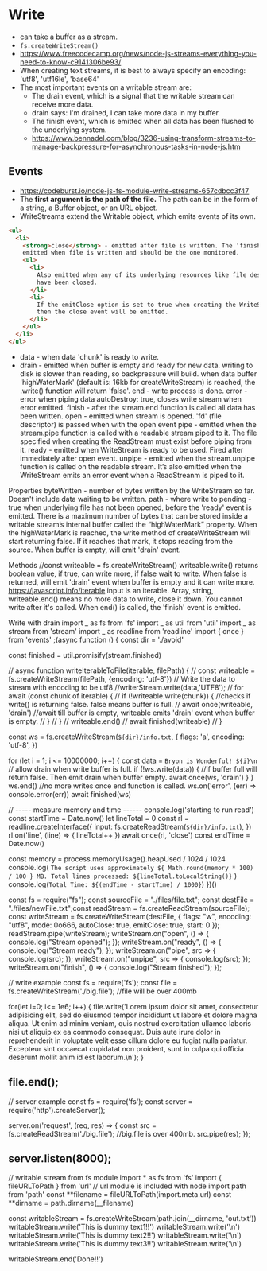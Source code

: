 # Write

- can take a buffer as a stream.
- `fs.createWriteStream()`
- https://www.freecodecamp.org/news/node-js-streams-everything-you-need-to-know-c9141306be93/
- When creating text streams, it is best to always specify an encoding: 'utf8', 'utf16le', 'base64'
- The most important events on a writable stream are:
  - The drain event, which is a signal that the writable stream can receive more data.
  - drain says: I'm drained, I can take more data in my buffer.
  - The finish event, which is emitted when all data has been flushed to the underlying system.
  - https://www.bennadel.com/blog/3236-using-transform-streams-to-manage-backpressure-for-asynchronous-tasks-in-node-js.htm

## Events

- https://codeburst.io/node-js-fs-module-write-streams-657cdbcc3f47
- The **first argument is the path of the file.** The path can be in the form of a string, a Buffer object, or an URL object.
- WriteStreams extend the Writable object, which emits events of its own.

```html
<ul>
  <li>
    <strong>close</strong> - emitted after file is written. The 'finish' is
    emitted when file is written and should be the one monitored.
    <ul>
      <li>
        Also emitted when any of its underlying resources like file descriptors
        have been closed.
      </li>
      <li>
        If the emitClose option is set to true when creating the WriteStream
        then the close event will be emitted.
      </li>
    </ul>
  </li>
</ul>
```

- data - when data 'chunk' is ready to write.
- drain - emitted when buffer is empty and ready for new data.
  writing to disk is slower than reading, so backpressure will build.
  when data buffer 'highWaterMark' (default is: 16kb for createWriteStream) is reached, the .write() function will return 'false'.
  end - write process is done.
  error - error when piping data
  autoDestroy: true, closes write stream when error emitted.
  finish - after the stream.end function is called all data has been written.
  open - emitted when stream is opened. 'fd' (file descriptor) is passed when with the open event
  pipe - emitted when the stream.pipe function is called with a readable stream piped to it.
  The file specified when creating the ReadStream must exist before piping from it.
  ready - emitted when WriteStream is ready to be used. Fired after immediately after open event.
  unpipe - emitted when the stream.unpipe function is called on the readable stream.
  It’s also emitted when the WriteStream emits an error event when a ReadStreanm is piped to it.

Properties
byteWritten - number of bytes written by the WriteStream so far. Doesn't include data waiting to be written.
path - where write to
pending - true when underlying file has not been opened, before the 'ready' event is emitted.
There is a maximum number of bytes that can be stored inside a writable stream’s internal buffer called the “highWaterMark” property.
When the highWaterMark is reached, the write method of createWriteStream will start returning false.
If it reaches that mark, it stops reading from the source.
When buffer is empty, will emit 'drain' event.

Methods //const writeable = fs.createWriteStream()
writeable.write()
returns boolean value, if true, can write more, if false wait to write.
When false is returned, will emit 'drain' event when buffer is empty and it can write more.
https://javascript.info/iterable
input is an iterable. Array, string,
writeable.end()
means no more data to write, close it down. You cannot write after it's called.
When end() is called, the 'finish' event is emitted.

Write with drain
import _ as fs from 'fs'
import _ as util from 'util'
import _ as stream from 'stream'
import _ as readline from 'readline'
import { once } from 'events'
;(async function () {
const dir = './avoid'

const finished = util.promisify(stream.finished)

// async function writeIterableToFile(iterable, filePath) {
// const writeable = fs.createWriteStream(filePath, {encoding: 'utf-8'})
// Write the data to stream with encoding to be utf8
//writerStream.write(data,'UTF8');
// for await (const chunk of iterable) {
// if (!writeable.write(chunk)) { //checks if write() is returning false. false means buffer is full.
// await once(writeable, 'drain') //await till buffer is empty, writeable emits 'drain' event when buffer is empty.
// }
// }
// writeable.end()
// await finished(writeable)
// }

const ws = fs.createWriteStream(`${dir}/info.txt`, {
flags: 'a',
encoding: 'utf-8',
})

for (let i = 1; i <= 10000000; i++) {
const data = `Bryon is Wonderful! ${i}\n`
// allow drain when write buffer is full.
if (!ws.write(data)) { //if buffer full will return false. Then emit drain when buffer empty.
await once(ws, 'drain')
}
}
ws.end() //no more writes once end function is called.
ws.on('error', (err) => console.error(err))
await finished(ws)

// ----- measure memory and time ------
console.log('starting to run read')
const startTime = Date.now()
let lineTotal = 0
const rl = readline.createInterface({
input: fs.createReadStream(`${dir}/info.txt`),
})
rl.on('line', (line) => {
lineTotal++
})
await once(rl, 'close')
const endTime = Date.now()

const memory = process.memoryUsage().heapUsed / 1024 / 1024
console.log(
`The script uses approximately ${ Math.round(memory * 100) / 100 } MB. Total lines processed: ${lineTotal.toLocalString()}`
)
console.log(`Total Time: ${(endTime - startTime) / 1000}`)
})()

const fs = require("fs");
const sourceFile = "./files/file.txt";
const destFile = "./files/newFile.txt";const readStream = fs.createReadStream(sourceFile);
const writeStream = fs.createWriteStream(destFile, {
flags: "w",
encoding: "utf8",
mode: 0o666,
autoClose: true,
emitClose: true,
start: 0
});
readStream.pipe(writeStream);
writeStream.on("open", () => {
console.log("Stream opened");
});
writeStream.on("ready", () => {
console.log("Stream ready");
});
writeStream.on("pipe", src => {
console.log(src);
});
writeStream.on("unpipe", src => {
console.log(src);
});
writeStream.on("finish", () => {
console.log("Stream finished");
});

// write example
const fs = require('fs');
const file = fs.createWriteStream('./big.file'); //file will be over 400mb

for(let i=0; i<= 1e6; i++) {
file.write('Lorem ipsum dolor sit amet, consectetur adipisicing elit, sed do eiusmod tempor incididunt ut labore et dolore magna aliqua. Ut enim ad minim veniam, quis nostrud exercitation ullamco laboris nisi ut aliquip ex ea commodo consequat. Duis aute irure dolor in reprehenderit in voluptate velit esse cillum dolore eu fugiat nulla pariatur. Excepteur sint occaecat cupidatat non proident, sunt in culpa qui officia deserunt mollit anim id est laborum.\n');
}

## file.end();

// server example
const fs = require('fs');
const server = require('http').createServer();

server.on('request', (req, res) => {
const src = fs.createReadStream('./big.file'); //big.file is over 400mb.
src.pipe(res);
});

## server.listen(8000);

// writable stream from fs module
import \* as fs from 'fs'
import { fileURLToPath } from 'url' // url module is included with node
import path from 'path'
const **filename = fileURLToPath(import.meta.url)
const **dirname = path.dirname(\_\_filename)

const writableStream = fs.createWriteStream(path.join(\_\_dirname, 'out.txt'))
writableStream.write('This is dummy text1!!')
writableStream.write('\n')
writableStream.write('This is dummy text2!!')
writableStream.write('\n')
writableStream.write('This is dummy text3!!')
writableStream.write('\n')

writableStream.end('Done!!')
